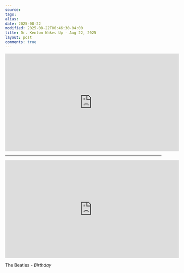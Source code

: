 ```yaml
---
source:
tags:
alias:
date: 2025-08-22
modified: 2025-08-22T06:46:30-04:00
title: Dr. Kenton Wakes Up - Aug 22, 2025
layout: post
comments: true
---
```


  

<iframe width="560" height="315" src="https://www.youtube.com/embed/D_Q5HmzuSWE" title="YouTube video player" frameborder="0" allow="accelerometer; autoplay; clipboard-write; encrypted-media; gyroscope; picture-in-picture; web-share" allowfullscreen></iframe>

<!-- <img src="{{site.baseurl}}/images/[REPLACE]" width="560"> -->

---

<iframe width="560" height="315" src="https://www.youtube.com/embed/dhdOPhTHeoE?si=wlB0N6ub0ii3Sy5K" title="YouTube video player" frameborder="0" allow="accelerometer; autoplay; clipboard-write; encrypted-media; gyroscope; picture-in-picture; web-share" referrerpolicy="strict-origin-when-cross-origin" allowfullscreen></iframe>

The Beatles - *Birthday*
